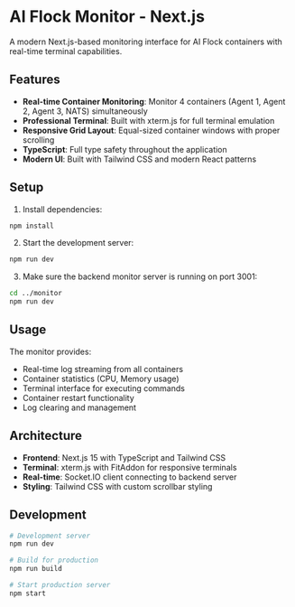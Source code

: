 # AI Flock Monitor - Next.js

A modern Next.js-based monitoring interface for AI Flock containers with real-time terminal capabilities.

## Features

- **Real-time Container Monitoring**: Monitor 4 containers (Agent 1, Agent 2, Agent 3, NATS) simultaneously
- **Professional Terminal**: Built with xterm.js for full terminal emulation
- **Responsive Grid Layout**: Equal-sized container windows with proper scrolling
- **TypeScript**: Full type safety throughout the application
- **Modern UI**: Built with Tailwind CSS and modern React patterns

## Setup

1. Install dependencies:
```bash
npm install
```

2. Start the development server:
```bash
npm run dev
```

3. Make sure the backend monitor server is running on port 3001:
```bash
cd ../monitor
npm run dev
```

## Usage

The monitor provides:
- Real-time log streaming from all containers
- Container statistics (CPU, Memory usage)
- Terminal interface for executing commands
- Container restart functionality
- Log clearing and management

## Architecture

- **Frontend**: Next.js 15 with TypeScript and Tailwind CSS
- **Terminal**: xterm.js with FitAddon for responsive terminals
- **Real-time**: Socket.IO client connecting to backend server
- **Styling**: Tailwind CSS with custom scrollbar styling

## Development

```bash
# Development server
npm run dev

# Build for production
npm run build

# Start production server
npm start
```